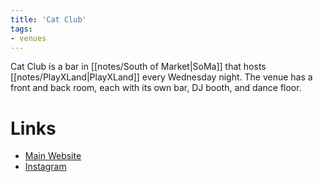 ```yaml
---
title: 'Cat Club'
tags:
- venues
---
```


Cat Club is a bar in [[notes/South of Market|SoMa]] that hosts [[notes/PlayXLand|PlayXLand]] every Wednesday night. The venue has a front and back room, each with its own bar, DJ booth, and dance floor.

# Links
- [Main Website](https://www.sfcatclub.com)
- [Instagram](https://www.instagram.com/sfcatclubofficial/)